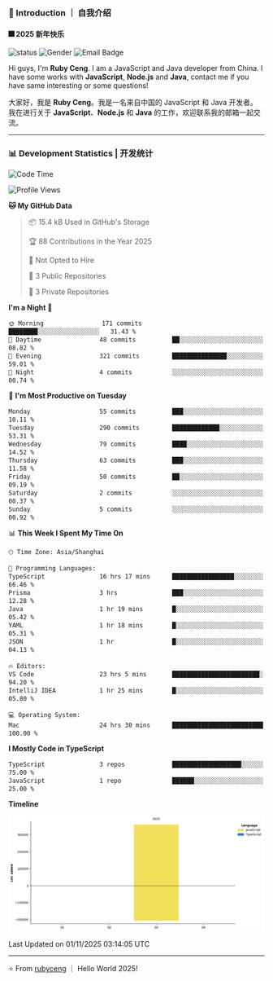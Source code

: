 ### 👋 Introduction ｜ 自我介绍

#### 🎆 2025 新年快乐

![status](https://img.shields.io/badge/status-up-brightgreen)  ![Gender](https://img.shields.io/badge/gender-%F0%9F%A4%B5-lightgrey)  ![Email Badge](https://img.shields.io/badge/Email-rubyceng0326@gmail.com-blue?style=flat-square&logo=gmail&logoColor=white)

Hi guys, I'm **Ruby Ceng**. I am a JavaScript and Java developer from China.
I have some works with **JavaScript**, **Node.js** and **Java**, contact me if you have same interesting or some questions!

大家好，我是 **Ruby Ceng**。我是一名来自中国的 JavaScript 和 Java 开发者。
我在进行关于 **JavaScript**、**Node.js** 和 **Java** 的工作，欢迎联系我的邮箱一起交流。

---

### 📊 Development Statistics | 开发统计

<!--START_SECTION:waka-->
![Code Time](http://img.shields.io/badge/Code%20Time-597%20hrs%2025%20mins-blue)

![Profile Views](http://img.shields.io/badge/Profile%20Views-0-blue)

**🐱 My GitHub Data** 

> 📦 15.4 kB Used in GitHub's Storage 
 > 
> 🏆 88 Contributions in the Year 2025
 > 
> 🚫 Not Opted to Hire
 > 
> 📜 3 Public Repositories 
 > 
> 🔑 3 Private Repositories 
 > 
**I'm a Night 🦉** 

```text
🌞 Morning                171 commits         ████████░░░░░░░░░░░░░░░░░   31.43 % 
🌆 Daytime                48 commits          ██░░░░░░░░░░░░░░░░░░░░░░░   08.82 % 
🌃 Evening                321 commits         ███████████████░░░░░░░░░░   59.01 % 
🌙 Night                  4 commits           ░░░░░░░░░░░░░░░░░░░░░░░░░   00.74 % 
```
📅 **I'm Most Productive on Tuesday** 

```text
Monday                   55 commits          ███░░░░░░░░░░░░░░░░░░░░░░   10.11 % 
Tuesday                  290 commits         █████████████░░░░░░░░░░░░   53.31 % 
Wednesday                79 commits          ████░░░░░░░░░░░░░░░░░░░░░   14.52 % 
Thursday                 63 commits          ███░░░░░░░░░░░░░░░░░░░░░░   11.58 % 
Friday                   50 commits          ██░░░░░░░░░░░░░░░░░░░░░░░   09.19 % 
Saturday                 2 commits           ░░░░░░░░░░░░░░░░░░░░░░░░░   00.37 % 
Sunday                   5 commits           ░░░░░░░░░░░░░░░░░░░░░░░░░   00.92 % 
```


📊 **This Week I Spent My Time On** 

```text
🕑︎ Time Zone: Asia/Shanghai

💬 Programming Languages: 
TypeScript               16 hrs 17 mins      █████████████████░░░░░░░░   66.46 % 
Prisma                   3 hrs               ███░░░░░░░░░░░░░░░░░░░░░░   12.28 % 
Java                     1 hr 19 mins        █░░░░░░░░░░░░░░░░░░░░░░░░   05.42 % 
YAML                     1 hr 18 mins        █░░░░░░░░░░░░░░░░░░░░░░░░   05.31 % 
JSON                     1 hr                █░░░░░░░░░░░░░░░░░░░░░░░░   04.13 % 

🔥 Editors: 
VS Code                  23 hrs 5 mins       ████████████████████████░   94.20 % 
IntelliJ IDEA            1 hr 25 mins        █░░░░░░░░░░░░░░░░░░░░░░░░   05.80 % 

💻 Operating System: 
Mac                      24 hrs 30 mins      █████████████████████████   100.00 % 
```

**I Mostly Code in TypeScript** 

```text
TypeScript               3 repos             ███████████████████░░░░░░   75.00 % 
JavaScript               1 repo              ██████░░░░░░░░░░░░░░░░░░░   25.00 % 
```



**Timeline**

![Lines of Code chart](https://raw.githubusercontent.com/rubyceng/rubyceng/main/assets/bar_graph.png)


 Last Updated on 01/11/2025 03:14:05 UTC
<!--END_SECTION:waka-->

---

⭐️ From [rubyceng](https://github.com/rubyceng) ｜ Hello World 2025!
